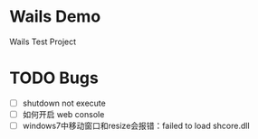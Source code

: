 # Wails Demo

Wails Test Project

# TODO Bugs

- [ ] shutdown not execute
- [ ] 如何开启 web console
- [ ] windows7中移动窗口和resize会报错：failed to load shcore.dll